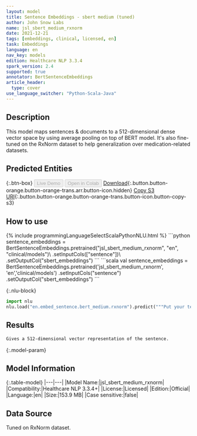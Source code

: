 ```yaml
---
layout: model
title: Sentence Embeddings - sbert medium (tuned)
author: John Snow Labs
name: jsl_sbert_medium_rxnorm
date: 2021-12-21
tags: [embeddings, clinical, licensed, en]
task: Embeddings
language: en
nav_key: models
edition: Healthcare NLP 3.3.4
spark_version: 2.4
supported: true
annotator: BertSentenceEmbeddings
article_header:
  type: cover
use_language_switcher: "Python-Scala-Java"
---
```


## Description

This model maps sentences & documents to a 512-dimensional dense vector space by using average pooling on top of BERT model. It's also fine-tuned on the RxNorm dataset to help generalization over medication-related datasets.

## Predicted Entities



{:.btn-box}
<button class="button button-orange" disabled>Live Demo</button>
<button class="button button-orange" disabled>Open in Colab</button>
[Download](https://s3.amazonaws.com/auxdata.johnsnowlabs.com/clinical/models/jsl_sbert_medium_rxnorm_en_3.3.4_2.4_1640118356633.zip){:.button.button-orange.button-orange-trans.arr.button-icon.hidden}
[Copy S3 URI](s3://auxdata.johnsnowlabs.com/clinical/models/jsl_sbert_medium_rxnorm_en_3.3.4_2.4_1640118356633.zip){:.button.button-orange.button-orange-trans.button-icon.button-copy-s3}

## How to use



<div class="tabs-box" markdown="1">
{% include programmingLanguageSelectScalaPythonNLU.html %}
```python
sentence_embeddings = BertSentenceEmbeddings.pretrained("jsl_sbert_medium_rxnorm", "en", "clinical/models")\
        .setInputCols(["sentence"])\
        .setOutputCol("sbert_embeddings")
```
```scala
val sentence_embeddings = BertSentenceEmbeddings.pretrained('jsl_sbert_medium_rxnorm', 'en','clinical/models')
      .setInputCols("sentence")
      .setOutputCol("sbert_embeddings")
```


{:.nlu-block}
```python
import nlu
nlu.load("en.embed_sentence.bert_medium.rxnorm").predict("""Put your text here.""")
```

</div>

## Results

```bash
Gives a 512-dimensional vector representation of the sentence.
```

{:.model-param}
## Model Information

{:.table-model}
|---|---|
|Model Name:|jsl_sbert_medium_rxnorm|
|Compatibility:|Healthcare NLP 3.3.4+|
|License:|Licensed|
|Edition:|Official|
|Language:|en|
|Size:|153.9 MB|
|Case sensitive:|false|

## Data Source

Tuned on RxNorm dataset.